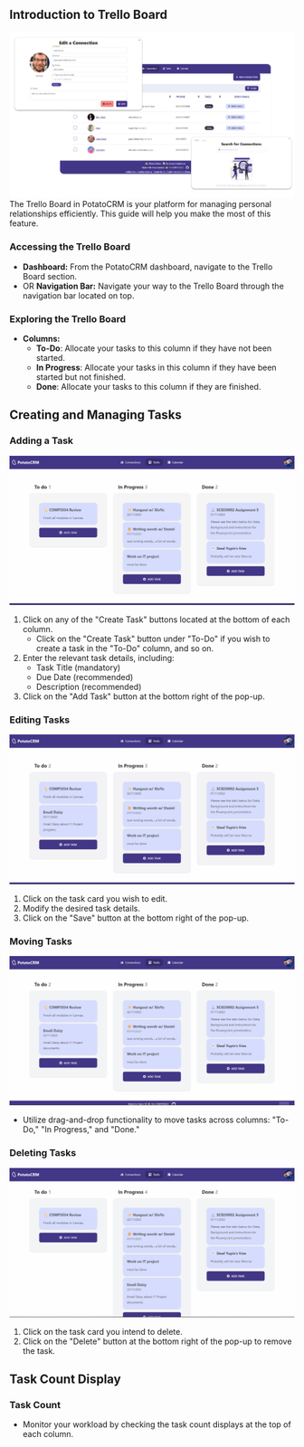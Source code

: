 ## Introduction to Trello Board
![](/readme-images/Trello.png)
The Trello Board in PotatoCRM is your platform for managing personal relationships efficiently. This guide will help you make the most of this feature.

### Accessing the Trello Board
- **Dashboard:** From the PotatoCRM dashboard, navigate to the Trello Board section.
- OR **Navigation Bar:** Navigate your way to the Trello Board through the navigation bar located on top.

### Exploring the Trello Board
- **Columns:**
   - **To-Do**: Allocate your tasks to this column if they have not been started.
   - **In Progress**: Allocate your tasks in this column if they have been started but not finished.
   - **Done**: Allocate your tasks to this column if they are finished.

## Creating and Managing Tasks

### Adding a Task
![](/readme-images/adding_task.gif)
1. Click on any of the "Create Task" buttons located at the bottom of each column.
   - Click on the "Create Task" button under "To-Do" if you wish to create a task in the "To-Do" column, and so on.
3. Enter the relevant task details, including:
   - Task Title (mandatory)
   - Due Date (recommended)
   - Description (recommended)
4. Click on the "Add Task" button at the bottom right of the pop-up.

### Editing Tasks
![](readme-images/editing_task.gif)
1. Click on the task card you wish to edit.
2. Modify the desired task details.
3. Click on the "Save" button at the bottom right of the pop-up.

### Moving Tasks
![](readme-images/moving_task.gif)
- Utilize drag-and-drop functionality to move tasks across columns: "To-Do," "In Progress," and "Done."

### Deleting Tasks
![DeleteTaskGif](readme-images/delete_task.gif)
1. Click on the task card you intend to delete.
2. Click on the "Delete" button at the bottom right of the pop-up to remove the task.

## Task Count Display

### Task Count
- Monitor your workload by checking the task count displays at the top of each column.



